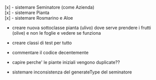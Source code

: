 [x] - sistemare Seminatore (come Azienda)  
[x] - sistemare Pianta  
[x] - sistemare Rosmarino e Aloe  
- creare nuova sottoclasse pianta (ulivo) dove serve prendere i frutti (olive) e non le foglie e vedere se funziona  
- creare classi di test per tutto   
- commentare il codice decentemente

- capire perche' le piante iniziali vengono duplicate??
- sistemare inconsistenza del generateType del seminatore
